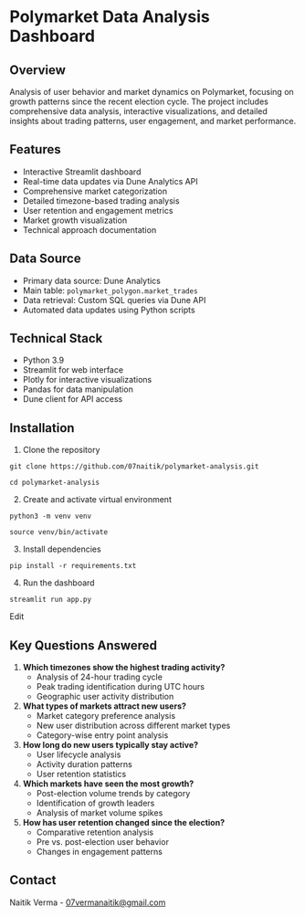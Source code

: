 Polymarket Data Analysis Dashboard
==================================

Overview
--------

Analysis of user behavior and market dynamics on Polymarket, focusing on growth patterns since the recent election cycle. The project includes comprehensive data analysis, interactive visualizations, and detailed insights about trading patterns, user engagement, and market performance.


Features
--------

-   Interactive Streamlit dashboard
-   Real-time data updates via Dune Analytics API
-   Comprehensive market categorization
-   Detailed timezone-based trading analysis
-   User retention and engagement metrics
-   Market growth visualization
-   Technical approach documentation

Data Source
-----------

-   Primary data source: Dune Analytics
-   Main table: `polymarket_polygon.market_trades`
-   Data retrieval: Custom SQL queries via Dune API
-   Automated data updates using Python scripts

Technical Stack
---------------

-   Python 3.9
-   Streamlit for web interface
-   Plotly for interactive visualizations
-   Pandas for data manipulation
-   Dune client for API access

Installation
------------

1.  Clone the repository

`git clone https://github.com/07naitik/polymarket-analysis.git`

`cd polymarket-analysis`

2.  Create and activate virtual environment


`python3 -m venv venv`

`source venv/bin/activate`

3.  Install dependencies


`pip install -r requirements.txt`

4.  Run the dashboard


`streamlit run app.py`

Edit

Key Questions Answered
----------------------

1.  **Which timezones show the highest trading activity?**
    -   Analysis of 24-hour trading cycle
    -   Peak trading identification during UTC hours
    -   Geographic user activity distribution
2.  **What types of markets attract new users?**
    -   Market category preference analysis
    -   New user distribution across different market types
    -   Category-wise entry point analysis
3.  **How long do new users typically stay active?**
    -   User lifecycle analysis
    -   Activity duration patterns
    -   User retention statistics
4.  **Which markets have seen the most growth?**
    -   Post-election volume trends by category
    -   Identification of growth leaders
    -   Analysis of market volume spikes
5.  **How has user retention changed since the election?**
    -   Comparative retention analysis
    -   Pre vs. post-election user behavior
    -   Changes in engagement patterns


Contact
-------

Naitik Verma - 07vermanaitik@gmail.com
